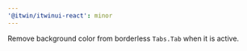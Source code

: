 ```yaml
---
'@itwin/itwinui-react': minor
---
```


Remove background color from borderless `Tabs.Tab` when it is active.
